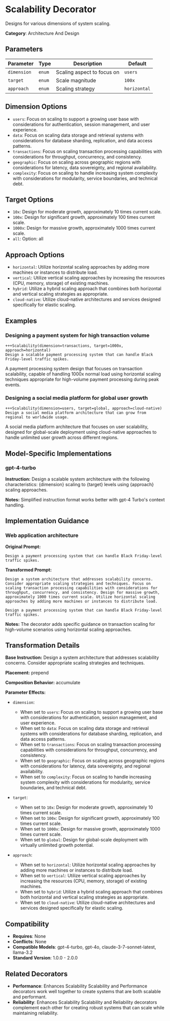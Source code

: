# Scalability Decorator

Designs for various dimensions of system scaling.

**Category**: Architecture And Design

## Parameters

| Parameter | Type | Description | Default |
|-----------|------|-------------|--------|
| `dimension` | `enum` | Scaling aspect to focus on | `users` |
| `target` | `enum` | Scale magnitude | `100x` |
| `approach` | `enum` | Scaling strategy | `horizontal` |

## Dimension Options

- `users`: Focus on scaling to support a growing user base with considerations for authentication, session management, and user experience.
- `data`: Focus on scaling data storage and retrieval systems with considerations for database sharding, replication, and data access patterns.
- `transactions`: Focus on scaling transaction processing capabilities with considerations for throughput, concurrency, and consistency.
- `geographic`: Focus on scaling across geographic regions with considerations for latency, data sovereignty, and regional availability.
- `complexity`: Focus on scaling to handle increasing system complexity with considerations for modularity, service boundaries, and technical debt.

## Target Options

- `10x`: Design for moderate growth, approximately 10 times current scale.
- `100x`: Design for significant growth, approximately 100 times current scale.
- `1000x`: Design for massive growth, approximately 1000 times current scale.
- `all`: Option: all

## Approach Options

- `horizontal`: Utilize horizontal scaling approaches by adding more machines or instances to distribute load.
- `vertical`: Utilize vertical scaling approaches by increasing the resources (CPU, memory, storage) of existing machines.
- `hybrid`: Utilize a hybrid scaling approach that combines both horizontal and vertical scaling strategies as appropriate.
- `cloud-native`: Utilize cloud-native architectures and services designed specifically for elastic scaling.

## Examples

### Designing a payment system for high transaction volume

```
+++Scalability(dimension=transactions, target=1000x, approach=horizontal)
Design a scalable payment processing system that can handle Black Friday-level traffic spikes.
```

A payment processing system design that focuses on transaction scalability, capable of handling 1000x normal load using horizontal scaling techniques appropriate for high-volume payment processing during peak events.

### Designing a social media platform for global user growth

```
+++Scalability(dimension=users, target=global, approach=cloud-native)
Design a social media platform architecture that can grow from regional to worldwide usage.
```

A social media platform architecture that focuses on user scalability, designed for global-scale deployment using cloud-native approaches to handle unlimited user growth across different regions.

## Model-Specific Implementations

### gpt-4-turbo

**Instruction:** Design a scalable system architecture with the following characteristics: {dimension} scaling to {target} levels using {approach} scaling approaches.

**Notes:** Simplified instruction format works better with gpt-4 Turbo's context handling.


## Implementation Guidance

### Web application architecture

**Original Prompt:**
```
Design a payment processing system that can handle Black Friday-level traffic spikes.
```

**Transformed Prompt:**
```
Design a system architecture that addresses scalability concerns. Consider appropriate scaling strategies and techniques. Focus on scaling transaction processing capabilities with considerations for throughput, concurrency, and consistency. Design for massive growth, approximately 1000 times current scale. Utilize horizontal scaling approaches by adding more machines or instances to distribute load.

Design a payment processing system that can handle Black Friday-level traffic spikes.
```

**Notes:** The decorator adds specific guidance on transaction scaling for high-volume scenarios using horizontal scaling approaches.

## Transformation Details

**Base Instruction:** Design a system architecture that addresses scalability concerns. Consider appropriate scaling strategies and techniques.

**Placement:** prepend

**Composition Behavior:** accumulate

**Parameter Effects:**

- `dimension`:
  - When set to `users`: Focus on scaling to support a growing user base with considerations for authentication, session management, and user experience.
  - When set to `data`: Focus on scaling data storage and retrieval systems with considerations for database sharding, replication, and data access patterns.
  - When set to `transactions`: Focus on scaling transaction processing capabilities with considerations for throughput, concurrency, and consistency.
  - When set to `geographic`: Focus on scaling across geographic regions with considerations for latency, data sovereignty, and regional availability.
  - When set to `complexity`: Focus on scaling to handle increasing system complexity with considerations for modularity, service boundaries, and technical debt.

- `target`:
  - When set to `10x`: Design for moderate growth, approximately 10 times current scale.
  - When set to `100x`: Design for significant growth, approximately 100 times current scale.
  - When set to `1000x`: Design for massive growth, approximately 1000 times current scale.
  - When set to `global`: Design for global-scale deployment with virtually unlimited growth potential.

- `approach`:
  - When set to `horizontal`: Utilize horizontal scaling approaches by adding more machines or instances to distribute load.
  - When set to `vertical`: Utilize vertical scaling approaches by increasing the resources (CPU, memory, storage) of existing machines.
  - When set to `hybrid`: Utilize a hybrid scaling approach that combines both horizontal and vertical scaling strategies as appropriate.
  - When set to `cloud-native`: Utilize cloud-native architectures and services designed specifically for elastic scaling.

## Compatibility

- **Requires**: None
- **Conflicts**: None
- **Compatible Models**: gpt-4-turbo, gpt-4o, claude-3-7-sonnet-latest, llama-3.2
- **Standard Version**: 1.0.0 - 2.0.0

## Related Decorators

- **Performance**: Enhances Scalability Scalability and Performance decorators work well together to create systems that are both scalable and performant.
- **Reliability**: Enhances Scalability Scalability and Reliability decorators complement each other for creating robust systems that can scale while maintaining reliability.
